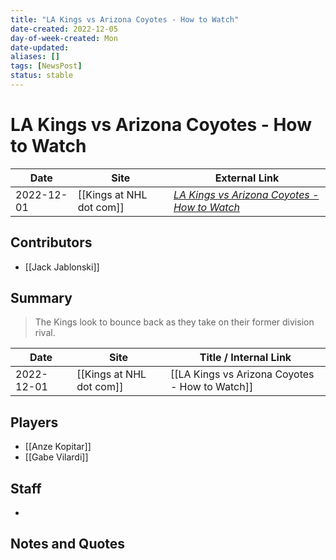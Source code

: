 ```yaml
---
title: "LA Kings vs Arizona Coyotes - How to Watch"
date-created: 2022-12-05
day-of-week-created: Mon
date-updated: 
aliases: []
tags: [NewsPost]
status: stable
---
```


# LA Kings vs Arizona Coyotes - How to Watch

| Date       | Site                 | External Link                                                                                                                       |
| ---------- | -------------------- | ----------------------------------------------------------------------------------------------------------------------------------- |
| 2022-12-01 | [[Kings at NHL dot com]] | [*LA Kings vs Arizona Coyotes - How to Watch*](https://www.nhl.com/kings/news/la-kings-vs-arizona-coyotes-how-to-watch/c-338257040) |

## Contributors
- [[Jack Jablonski]]

## Summary
> The Kings look to bounce back as they take on their former division rival.

| Date       | Site                 | Title / Internal Link                          |
| ---------- | -------------------- | ---------------------------------------------- |
| 2022-12-01 | [[Kings at NHL dot com]] | [[LA Kings vs Arizona Coyotes - How to Watch]] |

## Players
- [[Anze Kopitar]]
- [[Gabe Vilardi]]

## Staff
- 

## Notes and Quotes
> 

